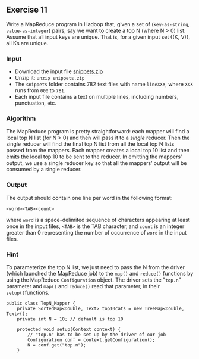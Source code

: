 ## Exercise 11

Write a MapReduce program in Hadoop that, given a set of (`key-as-string`, `value-as-integer`) pairs, say we want to create a top N (where N > 0) list.
Assume that all input keys are unique. That is, for a given input set {(K, V)}, all Ks are unique.

### Input

* Download the input file [snippets.zip](https://github.com/tonellotto/PAD-LABS/tree/master/data/snippets.zip)
* Unzip it: `unzip snippets.zip`
* The `snippets` folder contains 782 text files with name `lineXXX`, where `XXX` runs from `000` to `781`.
* Each input file contains a text on multiple lines, including numbers, punctuation, etc.

### Algorithm

The MapReduce program is pretty straightforward: each mapper will find a local top N list (for N > 0) and then will pass it to a *single* reducer. Then the single reducer will find the final top N list from all the local top N lists passed from the mappers. Each mapper creates a local top 10 list and then emits the local top 10 to be sent to the reducer. In emitting the mappers’ output, we use a single reducer key so that all the mappers’ output will be consumed by a single reducer.

### Output

The output should contain one line per word in the following format:

    <word><TAB><count>

where `word` is a space-delimited sequence of characters appearing at least once in the input files, `<TAB>` is the TAB character, and `count` is an integer greater than 0 representing the number of occurrence of `word` in the input files.

### Hint

To parameterize the top N list, we just need to pass the N from the driver (which launched the MapReduce job) to the `map()` and `reduce()` functions by using the MapReduce `Configuration` object. The driver sets the "`top.n`" parameter and `map()` and `reduce()` read that parameter, in their `setup()`functions.

    public class TopN_Mapper { 
        private SortedMap<Double, Text> top10cats = new TreeMap<Double, Text>();
        private int N = 10; // default is top 10

        protected void setup(Context context) {
            // "top.n" has to be set up by the driver of our job
            Configuration conf = context.getConfiguration();
            N = conf.get("top.n");
        }


